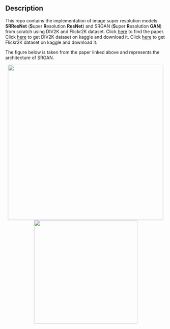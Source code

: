 ## Description

This repo contains the implementation of image super resolution models **SRResNet** (**S**uper **R**esolution **ResNet**) and SRGAN (**S**uper **R**esolution **GAN**) from scratch using DIV2K and Flickr2K dataset. Click [here](https://arxiv.org/abs/1609.04802) to find the paper. Click [here](https://www.kaggle.com/datasets/sharansmenon/div2k) to get DIV2K dataset on kaggle and download it. Click [here](https://www.kaggle.com/datasets/daehoyang/flickr2k) to get Flickr2K dataset on kaggle and download it.

The figure below is taken from the paper linked above and represents the architecture of SRGAN.

<p align="center">
<img src="data/examples/figures_width_600_model_VGG16_IMAGENET_relu4_3_pyrsize_12_pyrratio_1.4_iter_10_lr_0.09_shift_32_resized500.jpg" width="488"/>
<img src="data/examples/lion_width_600_model_VGG16_EXPERIMENTAL_IMAGENET_relu3_3_pyrsize_4_pyrratio_1.8_iter_10_lr_0.09_shift_32_resized400.jpg" width="325"/>
</p>

